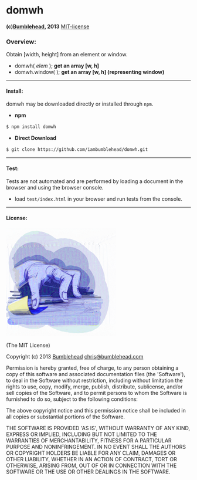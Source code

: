 domwh
==========
**(c)[Bumblehead][0], 2013** [MIT-license](#license)  

### Overview:

Obtain [width, height] from an element or window.

 - domwh( _elem_ ); **get an array [w, h]**
 - domwh.window( ); **get an array [w, h] (representing window)**
 

[0]: http://www.bumblehead.com                            "bumblehead"

---------------------------------------------------------
#### <a id="install"></a>Install:

domwh may be downloaded directly or installed through `npm`.

 * **npm**   

 ```bash
 $ npm install domwh
 ```

 * **Direct Download**
 
 ```bash  
 $ git clone https://github.com/iambumblehead/domwh.git
 ```

---------------------------------------------------------
#### <a id="test"></a>Test:

Tests are not automated and are performed by loading a document in the browser and using the browser console.

- load `test/index.html` in your browser and run tests from the console.


---------------------------------------------------------
#### <a id="license">License:

 ![scrounge](http://github.com/iambumblehead/scroungejs/raw/master/img/hand.png) 

(The MIT License)

Copyright (c) 2013 [Bumblehead][0] <chris@bumblehead.com>

Permission is hereby granted, free of charge, to any person obtaining a copy of this software and associated documentation files (the 'Software'), to deal in the Software without restriction, including without limitation the rights to use, copy, modify, merge, publish, distribute, sublicense, and/or sell copies of the Software, and to permit persons to whom the Software is furnished to do so, subject to the following conditions:

The above copyright notice and this permission notice shall be included in all copies or substantial portions of the Software.

THE SOFTWARE IS PROVIDED 'AS IS', WITHOUT WARRANTY OF ANY KIND, EXPRESS OR IMPLIED, INCLUDING BUT NOT LIMITED TO THE WARRANTIES OF MERCHANTABILITY, FITNESS FOR A PARTICULAR PURPOSE AND NONINFRINGEMENT. IN NO EVENT SHALL THE AUTHORS OR COPYRIGHT HOLDERS BE LIABLE FOR ANY CLAIM, DAMAGES OR OTHER LIABILITY, WHETHER IN AN ACTION OF CONTRACT, TORT OR OTHERWISE, ARISING FROM, OUT OF OR IN CONNECTION WITH THE SOFTWARE OR THE USE OR OTHER DEALINGS IN THE SOFTWARE.
